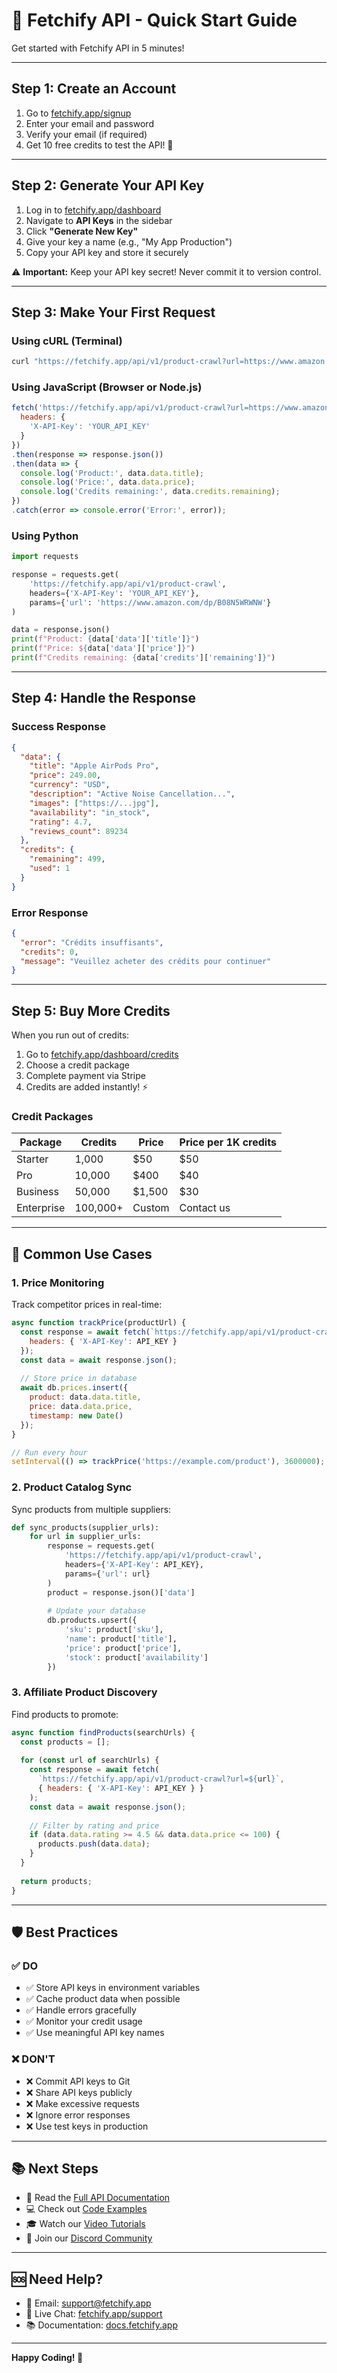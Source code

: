 # 🚀 Fetchify API - Quick Start Guide

Get started with Fetchify API in 5 minutes!

---

## Step 1: Create an Account

1. Go to [fetchify.app/signup](https://fetchify.app/signup)
2. Enter your email and password
3. Verify your email (if required)
4. Get 10 free credits to test the API! 🎉

---

## Step 2: Generate Your API Key

1. Log in to [fetchify.app/dashboard](https://fetchify.app/dashboard)
2. Navigate to **API Keys** in the sidebar
3. Click **"Generate New Key"**
4. Give your key a name (e.g., "My App Production")
5. Copy your API key and store it securely

⚠️ **Important:** Keep your API key secret! Never commit it to version control.

---

## Step 3: Make Your First Request

### Using cURL (Terminal)

```bash
curl "https://fetchify.app/api/v1/product-crawl?url=https://www.amazon.com/dp/B08N5WRWNW&apiKey=YOUR_API_KEY"
```

### Using JavaScript (Browser or Node.js)

```javascript
fetch('https://fetchify.app/api/v1/product-crawl?url=https://www.amazon.com/dp/B08N5WRWNW', {
  headers: {
    'X-API-Key': 'YOUR_API_KEY'
  }
})
.then(response => response.json())
.then(data => {
  console.log('Product:', data.data.title);
  console.log('Price:', data.data.price);
  console.log('Credits remaining:', data.credits.remaining);
})
.catch(error => console.error('Error:', error));
```

### Using Python

```python
import requests

response = requests.get(
    'https://fetchify.app/api/v1/product-crawl',
    headers={'X-API-Key': 'YOUR_API_KEY'},
    params={'url': 'https://www.amazon.com/dp/B08N5WRWNW'}
)

data = response.json()
print(f"Product: {data['data']['title']}")
print(f"Price: ${data['data']['price']}")
print(f"Credits remaining: {data['credits']['remaining']}")
```

---

## Step 4: Handle the Response

### Success Response

```json
{
  "data": {
    "title": "Apple AirPods Pro",
    "price": 249.00,
    "currency": "USD",
    "description": "Active Noise Cancellation...",
    "images": ["https://...jpg"],
    "availability": "in_stock",
    "rating": 4.7,
    "reviews_count": 89234
  },
  "credits": {
    "remaining": 499,
    "used": 1
  }
}
```

### Error Response

```json
{
  "error": "Crédits insuffisants",
  "credits": 0,
  "message": "Veuillez acheter des crédits pour continuer"
}
```

---

## Step 5: Buy More Credits

When you run out of credits:

1. Go to [fetchify.app/dashboard/credits](https://fetchify.app/dashboard/credits)
2. Choose a credit package
3. Complete payment via Stripe
4. Credits are added instantly! ⚡

### Credit Packages

| Package | Credits | Price | Price per 1K credits |
|---------|---------|-------|---------------------|
| Starter | 1,000 | $50 | $50 |
| Pro | 10,000 | $400 | $40 |
| Business | 50,000 | $1,500 | $30 |
| Enterprise | 100,000+ | Custom | Contact us |

---

## 🎯 Common Use Cases

### 1. Price Monitoring
Track competitor prices in real-time:
```javascript
async function trackPrice(productUrl) {
  const response = await fetch(`https://fetchify.app/api/v1/product-crawl?url=${productUrl}`, {
    headers: { 'X-API-Key': API_KEY }
  });
  const data = await response.json();
  
  // Store price in database
  await db.prices.insert({
    product: data.data.title,
    price: data.data.price,
    timestamp: new Date()
  });
}

// Run every hour
setInterval(() => trackPrice('https://example.com/product'), 3600000);
```

### 2. Product Catalog Sync
Sync products from multiple suppliers:
```python
def sync_products(supplier_urls):
    for url in supplier_urls:
        response = requests.get(
            'https://fetchify.app/api/v1/product-crawl',
            headers={'X-API-Key': API_KEY},
            params={'url': url}
        )
        product = response.json()['data']
        
        # Update your database
        db.products.upsert({
            'sku': product['sku'],
            'name': product['title'],
            'price': product['price'],
            'stock': product['availability']
        })
```

### 3. Affiliate Product Discovery
Find products to promote:
```javascript
async function findProducts(searchUrls) {
  const products = [];
  
  for (const url of searchUrls) {
    const response = await fetch(
      `https://fetchify.app/api/v1/product-crawl?url=${url}`,
      { headers: { 'X-API-Key': API_KEY } }
    );
    const data = await response.json();
    
    // Filter by rating and price
    if (data.data.rating >= 4.5 && data.data.price <= 100) {
      products.push(data.data);
    }
  }
  
  return products;
}
```

---

## 🛡️ Best Practices

### ✅ DO
- ✅ Store API keys in environment variables
- ✅ Cache product data when possible
- ✅ Handle errors gracefully
- ✅ Monitor your credit usage
- ✅ Use meaningful API key names

### ❌ DON'T
- ❌ Commit API keys to Git
- ❌ Share API keys publicly
- ❌ Make excessive requests
- ❌ Ignore error responses
- ❌ Use test keys in production

---

## 📚 Next Steps

- 📖 Read the [Full API Documentation](./API_DOCUMENTATION.md)
- 💻 Check out [Code Examples](./API_EXAMPLES.md)
- 🎓 Watch our [Video Tutorials](https://fetchify.app/tutorials)
- 💬 Join our [Discord Community](https://discord.gg/fetchify)

---

## 🆘 Need Help?

- 📧 Email: support@fetchify.app
- 💬 Live Chat: [fetchify.app/support](https://fetchify.app/support)
- 📚 Documentation: [docs.fetchify.app](https://docs.fetchify.app)

---

**Happy Coding! 🚀**
